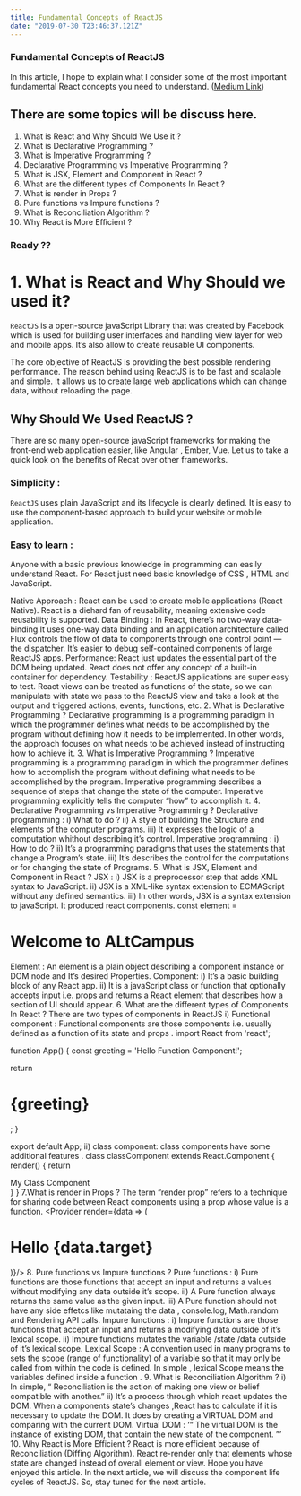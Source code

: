 ```yaml
---
title: Fundamental Concepts of ReactJS
date: "2019-07-30 T23:46:37.121Z"
---
```

### Fundamental Concepts of ReactJS
In this article, I hope to explain what I consider some of the most important fundamental React concepts you need to understand.
([Medium Link](https://medium.com/@psubham94/fundamental-a2e34ddb73e4))


## There are some topics will be discuss here.
1. What is React and Why Should We Use it ?
2. What is Declarative Programming ?
3. What is Imperative Programming ?
4. Declarative Programming vs Imperative Programming ?
5. What is JSX, Element and Component in React ?
6. What are the different types of Components In React ?
7. What is render in Props ?
8. Pure functions vs Impure functions ?
9. What is Reconciliation Algorithm ?
10. Why React is More Efficient ?

### Ready ??

# 1. What is React and Why Should we used it?
`ReactJS` is a open-source javaScript Library that was created by Facebook which is used for building user interfaces and handling view layer for web and mobile apps. It’s also allow to create reusable UI components.

The core objective of ReactJS is providing the best possible rendering performance. The reason behind using ReactJS is to be fast and scalable and simple. It allows us to create large web applications which can change data, without reloading the page.

## Why Should We Used ReactJS ?
There are so many open-source javaScript frameworks for making the front-end web application easier, like Angular , Ember, Vue. Let us to take a quick look on the benefits of Recat over other frameworks.

### Simplicity :
 `ReactJS` uses plain JavaScript and its lifecycle is clearly defined. It is easy to use the component-based approach to build your website or mobile application.

 ### Easy to learn :
 Anyone with a basic previous knowledge in programming can easily understand React. For React just need basic knowledge of CSS , HTML and JavaScript.

 Native Approach : React can be used to create mobile applications (React Native). React is a diehard fan of reusability, meaning extensive code reusability is supported.
Data Binding : In React, there’s no two-way data-binding.It uses one-way data binding and an application architecture called Flux controls the flow of data to components through one control point — the dispatcher. It’s easier to debug self-contained components of large ReactJS apps.
Performance: React just updates the essential part of the DOM being updated. React does not offer any concept of a built-in container for dependency.
Testability : ReactJS applications are super easy to test. React views can be treated as functions of the state, so we can manipulate with state we pass to the ReactJS view and take a look at the output and triggered actions, events, functions, etc.
2. What is Declarative Programming ?
Declarative programming is a programming paradigm in which the programmer defines what needs to be accomplished by the program without defining how it needs to be implemented.
In other words, the approach focuses on what needs to be achieved instead of instructing how to achieve it.
3. What is Imperative Programming ?
Imperative programming is a programming paradigm in which the programmer defines how to accomplish the program without defining what needs to be accomplished by the program.
Imperative programming describes a sequence of steps that change the state of the computer. Imperative programming explicitly tells the computer “how” to accomplish it.
4. Declarative Programming vs Imperative Programming ?
Declarative programming :
i) What to do ?
ii) A style of building the Structure and elements of the computer programs.
iii) It expresses the logic of a computation whithout describing it’s control.
Imperative programming :
i) How to do ?
ii) It’s a programming paradigms that uses the statements that change a Program’s state.
iii) It’s describes the control for the computations or for changing the state of Programs.
5. What is JSX, Element and Component in React ?
JSX :
i) JSX is a preprocessor step that adds XML syntax to JavaScript.
ii) JSX is a XML-like syntax extension to ECMAScript without any defined semantics.
iii) In other words, JSX is a syntax extension to javaScript. It produced react components.
const element = <h1> Welcome to ALtCampus </h1>
Element :
An element is a plain object describing a component instance or DOM node and It’s desired Properties.
Component:
i) It’s a basic building block of any React app.
ii) It is a javaScript class or function that optionally accepts input i.e. props and returns a React element that describes how a section of UI should appear.
6. What are the different types of Components In React ?
There are two types of components in ReactJS
i) Functional component :
Functional components are those components i.e. usually defined as a function of its state and props .
import React from 'react';

function App() {
  const greeting = 'Hello Function Component!';

  return <h1>{greeting}</h1>;
}

export default App;
ii) class component:
class components have some additional features .
class classComponent extends React.Component {
  render() {
     return <div> My Class Component </div> 
  }
}
7.What is render in Props ?
The term “render prop” refers to a technique for sharing code between React components using a prop whose value is a function.
<Provider render={data => (
  <h1>Hello {data.target}</h1>
)}/>
8. Pure functions vs Impure functions ?
Pure functions :
i) Pure functions are those functions that accept an input and returns a values without modifying any data outside it’s scope.
ii) A Pure function always returns the same value as the given input.
iii) A Pure function should not have any side effetcs like mutataing the data , console.log, Math.random and Rendering API calls.
Impure functions :
i) Impure functions are those functions that accept an input and returns a modifying data outside of it’s lexical scope.
ii) Impure functions mutates the variable /state /data outside of it’s lexical scope.
Lexical Scope : A convention used in many programs to sets the scope (range of functionality) of a variable so that it may only be called from within the code is defined.
In simple , lexical Scope means the variables defined inside a function .
9. What is Reconciliation Algorithm ?
i) In simple, “ Reconciliation is the action of making one view or belief compatible with another.”
ii) It’s a process through which react updates the DOM. When a components state’s changes ,React has to calculate if it is necessary to update the DOM. It does by creating a VIRTUAL DOM and comparing with the current DOM.
Virtual DOM :
‘“ The virtual DOM is the instance of existing DOM, that contain the new state of the component. ”’
10. Why React is More Efficient ?
React is more efficient because of Reconciliation (Diffing Algorithm). React re-render only that elements whose state are changed instead of overall element or view.
Hope you have enjoyed this article. In the next article, we will discuss the component life cycles of ReactJS. So, stay tuned for the next article.